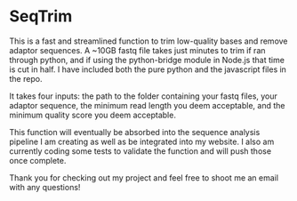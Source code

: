 # SeqTrim
This is a fast and streamlined function to trim low-quality bases and remove adaptor sequences. A ~10GB fastq file takes just minutes to trim if ran through python, and if using the python-bridge module in Node.js that time is cut in half. I have included both the pure python and the javascript files in the repo.

It takes four inputs: the path to the folder containing your fastq files, your adaptor sequence, the minimum read length you deem acceptable, and the minimum quality score you deem acceptable.

This function will eventually be absorbed into the sequence analysis pipeline I am creating as well as be integrated into my website. I also am currently coding some tests to validate the function and will push those once complete.

Thank you for checking out my project and feel free to shoot me an email with any questions!
